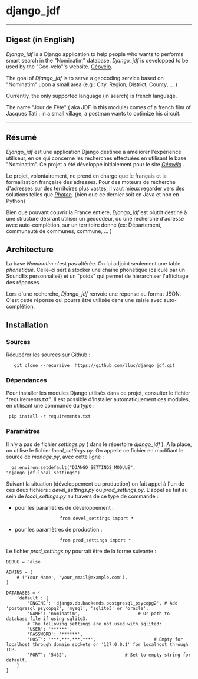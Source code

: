 django_jdf
==========

---

## Digest (in English)

*Django_jdf* is a Django application to help people who wants to performs smart search in the "Nominatim" database. *Django_jdf* is developped to be used by the "Geo-velo"'s website. [Géovélo](http://www.geovelo.fr/).

The goal of *Django_jdf* is to serve a geocoding service based on "Nominatim" upon a small area (e.g : City, Region, District, County, ... )

Currently, the only supported language (in search) is french language.

The name "Jour de Fête" ( aka JDF in this module) comes of a french film of Jacques Tati : in a small village, a postman wants to optimize his circuit.

---

## Résumé

*Django_jdf* est une application Django destinée à améliorer l'expérience utiliseur, en ce qui concerne les recherches effectuées en utilisant le base "Nominatim". Ce projet a été développé initialement pour le site *[Géovélo](http://www.geovelo.fr/) .*

Le projet, volontairement, ne prend en charge que le français et la formalisation française des adresses. Pour des moteurs de recherche d'adresses sur des territoires plus vastes, il vaut mieux regarder vers des solutions telles que *[Photon](https://github.com/komoot/photon/)*. (bien que ce dernier soit en Java et non en Python)

Bien que pouvant couvrir la France entière, *Django_jdf* est plutôt destiné à une structure désirant utiliser un géocodeur, ou une recherche d'adresse avec auto-complétion, sur un territoire donné (ex: Département, communauté de communes, commune, ... )

## Architecture

La base *Nominatim* n'est pas altérée. On lui adjoint seulement une table *phonetique*. Celle-ci sert à stocker une chaine phonétique (calculé par un SoundEx personnalisé) et un "poids" qui permet de hiérarchiser l'affichage des réponses.

Lors d'une recherche, *Django_jdf* renvoie une réponse au format JSON. C'est cette réponse qui pourra être utilisée dans une saisie avec auto-complétion.

## Installation

### Sources

Récupérer les sources sur Github :

       git clone --recursive  https://github.com/lluc/django_jdf.git

### Dépendances

Pour installer les modules Django utilisés dans ce projet, consulter le fichier *requirements.txt". Il est possible d'installer automatiquement ces modules, en utilisant une commande du type :

	 pip install -r requirements.txt

### Paramètres

Il n'y a pas de fichier *settings.py* ( dans le répertoire *django_jdf* ).  A la place, on utilise le fichier *local_settings.py*. On appelle ce fichier en modifiant le source de *manage.py*, avec cette ligne :

      os.environ.setdefault("DJANGO_SETTINGS_MODULE", "django_jdf.local_settings") 

Suivant la situation (développement ou production) on fait appel à l'un de ces deux fichiers :  *devel_settings.py* ou *prod_settings.py*. L'appel  se fait au sein de *local_settings.py* au travers de ce type de commande :

- pour les paramètres de développement :

                       from devel_settings import *

- pour les paramètres de production :

                       from prod_settings import *

Le fichier *prod_settings.py* pourrait être de la forme suivante :


	DEBUG = False

	ADMINS = (
	    # ('Your Name', 'your_email@example.com'),
	)

	DATABASES = {
	    'default': {
	        'ENGINE': 'django.db.backends.postgresql_psycopg2', # Add 'postgresql_psycopg2', 'mysql', 'sqlite3' or 'oracle'.
	        'NAME': 'nominatim',                      # Or path to database file if using sqlite3.
	        # The following settings are not used with sqlite3:
	        'USER': '******',
	        'PASSWORD': '******',
	        'HOST': '***.***.***.***',                      # Empty for localhost through domain sockets or '127.0.0.1' for localhost through TCP.
	        'PORT': '5432',                      # Set to empty string for default.
	    }
	}





